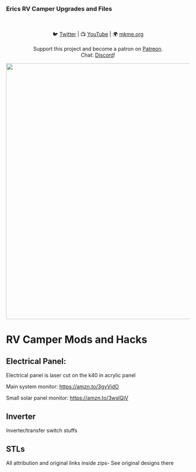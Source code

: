 ### Erics RV Camper Upgrades and Files

<p align="center">
<br>
<br>🐦 <a href="https://twitter.com/mkmeorg">Twitter</a>
| 📺 <a href="https://www.youtube.com/mkmeorg">YouTube</a>
| 🌍 <a href="http://www.mkme.org">mkme.org</a><br>
<br>
Support this project and become a patron on <a href="https://www.patreon.com/EricWilliam">Patreon</a>.<br>
Chat: <a href="https://discord.gg/j9S4Fgv">Discord</a></b>!
</p>
<img src="https://images-na.ssl-images-amazon.com/images/I/61nI5zbFUpL._SL1000_.jpg" width="700"/>


# RV Camper Mods and Hacks

## Electrical Panel: 

Electrical panel is laser cut on the k40 in acrylic panel 

Main system monitor: https://amzn.to/3gyVjdO

Small solar panel monitor: https://amzn.to/3wslQjV

## Inverter 

Inverter/transfer switch stuffs 

## STLs

All attribution and original links inside zips- See original designs there

